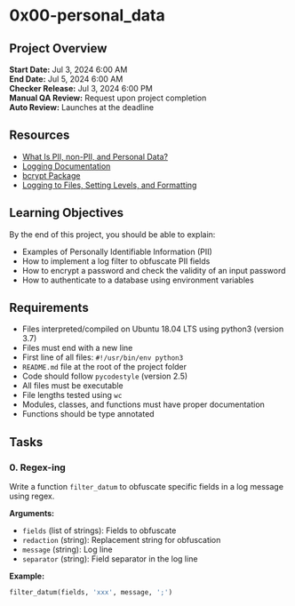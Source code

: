# 0x00-personal_data

## Project Overview
**Start Date:** Jul 3, 2024 6:00 AM  
**End Date:** Jul 5, 2024 6:00 AM  
**Checker Release:** Jul 3, 2024 6:00 PM  
**Manual QA Review:** Request upon project completion  
**Auto Review:** Launches at the deadline  

## Resources
- [What Is PII, non-PII, and Personal Data?](#)
- [Logging Documentation](#)
- [bcrypt Package](#)
- [Logging to Files, Setting Levels, and Formatting](#)

## Learning Objectives
By the end of this project, you should be able to explain:
- Examples of Personally Identifiable Information (PII)
- How to implement a log filter to obfuscate PII fields
- How to encrypt a password and check the validity of an input password
- How to authenticate to a database using environment variables

## Requirements
- Files interpreted/compiled on Ubuntu 18.04 LTS using python3 (version 3.7)
- Files must end with a new line
- First line of all files: `#!/usr/bin/env python3`
- `README.md` file at the root of the project folder
- Code should follow `pycodestyle` (version 2.5)
- All files must be executable
- File lengths tested using `wc`
- Modules, classes, and functions must have proper documentation
- Functions should be type annotated

## Tasks

### 0. Regex-ing
Write a function `filter_datum` to obfuscate specific fields in a log message using regex.

**Arguments:**
- `fields` (list of strings): Fields to obfuscate
- `redaction` (string): Replacement string for obfuscation
- `message` (string): Log line
- `separator` (string): Field separator in the log line

**Example:**
```python
filter_datum(fields, 'xxx', message, ';')

